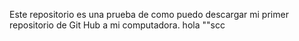 Este repositorio es una prueba de como puedo descargar mi primer repositorio de Git Hub a mi computadora. hola ""scc